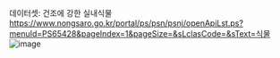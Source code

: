 데이터셋: 건조에 강한 실내식물 https://www.nongsaro.go.kr/portal/ps/psn/psnj/openApiLst.ps?menuId=PS65428&pageIndex=1&pageSize=&sLclasCode=&sText=식물
![image](https://github.com/manneunghaegyeolsa/Backend/assets/85550617/38b4e2c8-c4d3-45b7-b18f-993c47eae93c)
